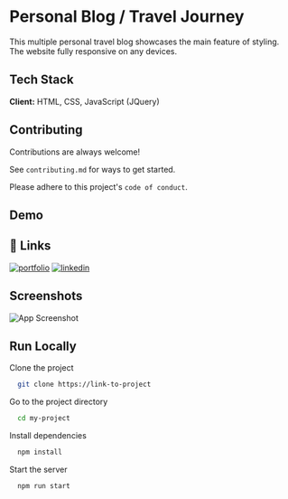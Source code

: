 
# Personal Blog / Travel Journey

This multiple personal travel blog showcases the main feature of
                styling. The website fully responsive on any devices.


## Tech Stack

**Client:** HTML, CSS, JavaScript (JQuery)




## Contributing

Contributions are always welcome!

See `contributing.md` for ways to get started.

Please adhere to this project's `code of conduct`.


## Demo




## 🔗 Links
[![portfolio](https://img.shields.io/badge/my_portfolio-000?style=for-the-badge&logo=ko-fi&logoColor=white)](https://gulumsercakmak.net/)
[![linkedin](https://img.shields.io/badge/linkedin-0A66C2?style=for-the-badge&logo=linkedin&logoColor=white)](https://www.linkedin.com/in/gulumser-cakmak-bbaa1222b/)



## Screenshots

![App Screenshot](https://via.placeholder.com/468x300?text=App+Screenshot+Here)


## Run Locally

Clone the project

```bash
  git clone https://link-to-project
```

Go to the project directory

```bash
  cd my-project
```

Install dependencies

```bash
  npm install
```

Start the server

```bash
  npm run start
```

